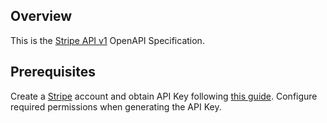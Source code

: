 ## Overview

This is the [Stripe API v1](https://stripe.com/docs/api) OpenAPI Specification.
## Prerequisites

Create a [Stripe](https://dashboard.stripe.com/login) account and obtain API Key following [this guide](https://stripe.com/docs/api/authentication). Configure required permissions when generating the API Key.
